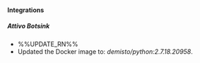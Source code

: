 
#### Integrations
##### Attivo Botsink
- %%UPDATE_RN%%
- Updated the Docker image to: *demisto/python:2.7.18.20958*.
